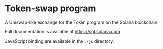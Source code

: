 # Token-swap program

A Uniswap-like exchange for the Token program on the Solana blockchain.

Full documentation is available at https://spl.solana.com

JavaScript binding are available in the `./js` directory.
